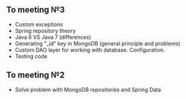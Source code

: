 ## To meeting №3
- Custom exceptions
- Spring repository theory
- Java 6 VS Java 7 (differences)
- Generating "_id" key in MongoDB (general principle and problems)
- Custom DAO layer for working with database. Configuration.
- Testing code

## To meeting №2
- Solve problem with MongoDB repositories and Spring Data
